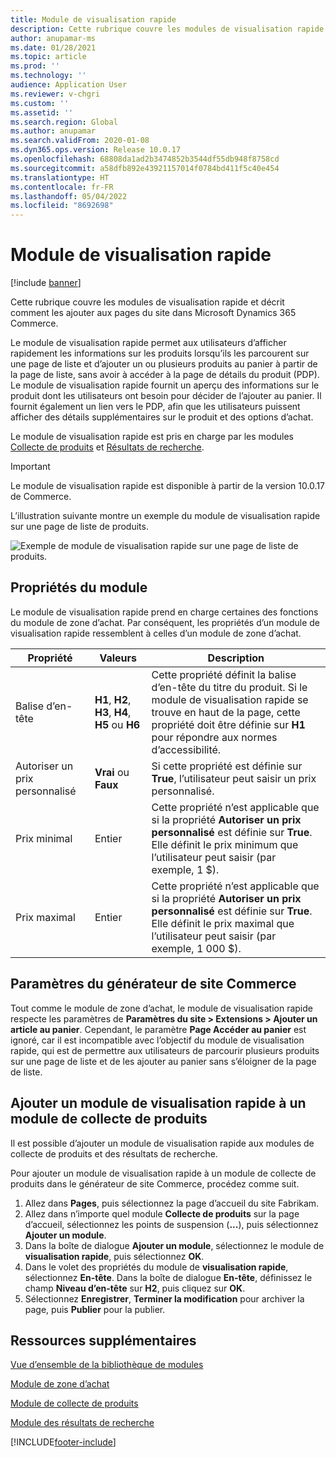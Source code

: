 ```yaml
---
title: Module de visualisation rapide
description: Cette rubrique couvre les modules de visualisation rapide et décrit comment les ajouter aux pages du site dans Microsoft Dynamics 365 Commerce.
author: anupamar-ms
ms.date: 01/28/2021
ms.topic: article
ms.prod: ''
ms.technology: ''
audience: Application User
ms.reviewer: v-chgri
ms.custom: ''
ms.assetid: ''
ms.search.region: Global
ms.author: anupamar
ms.search.validFrom: 2020-01-08
ms.dyn365.ops.version: Release 10.0.17
ms.openlocfilehash: 68808da1ad2b3474852b3544df55db948f8758cd
ms.sourcegitcommit: a58dfb892e43921157014f0784bd411f5c40e454
ms.translationtype: HT
ms.contentlocale: fr-FR
ms.lasthandoff: 05/04/2022
ms.locfileid: "8692698"
---
```

# <a name="quick-view-module"></a>Module de visualisation rapide

[!include [banner](includes/banner.md)]

Cette rubrique couvre les modules de visualisation rapide et décrit comment les ajouter aux pages du site dans Microsoft Dynamics 365 Commerce.

Le module de visualisation rapide permet aux utilisateurs d’afficher rapidement les informations sur les produits lorsqu’ils les parcourent sur une page de liste et d’ajouter un ou plusieurs produits au panier à partir de la page de liste, sans avoir à accéder à la page de détails du produit (PDP). Le module de visualisation rapide fournit un aperçu des informations sur le produit dont les utilisateurs ont besoin pour décider de l’ajouter au panier. Il fournit également un lien vers le PDP, afin que les utilisateurs puissent afficher des détails supplémentaires sur le produit et des options d’achat.

Le module de visualisation rapide est pris en charge par les modules [Collecte de produits](product-collection-module-overview.md) et [Résultats de recherche](search-result-module.md).

> [!IMPORTANT]
> Le module de visualisation rapide est disponible à partir de la version 10.0.17 de Commerce.

L’illustration suivante montre un exemple du module de visualisation rapide sur une page de liste de produits.

![Exemple de module de visualisation rapide sur une page de liste de produits.](./media/ecommerce-quickview.PNG)

## <a name="module-properties"></a>Propriétés du module

Le module de visualisation rapide prend en charge certaines des fonctions du module de zone d’achat. Par conséquent, les propriétés d’un module de visualisation rapide ressemblent à celles d’un module de zone d’achat.

| Propriété | Valeurs | Description |
|----------------|--------|-------------|
| Balise d’en-tête | **H1**, **H2**, **H3**, **H4**, **H5** ou **H6** | Cette propriété définit la balise d’en-tête du titre du produit. Si le module de visualisation rapide se trouve en haut de la page, cette propriété doit être définie sur **H1** pour répondre aux normes d’accessibilité. |
| Autoriser un prix personnalisé | **Vrai** ou **Faux** | Si cette propriété est définie sur **True**, l’utilisateur peut saisir un prix personnalisé. |
| Prix minimal | Entier | Cette propriété n’est applicable que si la propriété **Autoriser un prix personnalisé** est définie sur **True**. Elle définit le prix minimum que l’utilisateur peut saisir (par exemple, 1 $). |
| Prix maximal | Entier | Cette propriété n’est applicable que si la propriété **Autoriser un prix personnalisé** est définie sur **True**. Elle définit le prix maximal que l’utilisateur peut saisir (par exemple, 1 000 $). |

## <a name="commerce-site-builder-settings"></a>Paramètres du générateur de site Commerce

Tout comme le module de zone d’achat, le module de visualisation rapide respecte les paramètres de **Paramètres du site \> Extensions \> Ajouter un article au panier**. Cependant, le paramètre **Page Accéder au panier** est ignoré, car il est incompatible avec l’objectif du module de visualisation rapide, qui est de permettre aux utilisateurs de parcourir plusieurs produits sur une page de liste et de les ajouter au panier sans s’éloigner de la page de liste.

## <a name="add-a-quick-view-module-to-a-product-collection-module"></a>Ajouter un module de visualisation rapide à un module de collecte de produits

Il est possible d’ajouter un module de visualisation rapide aux modules de collecte de produits et des résultats de recherche.

Pour ajouter un module de visualisation rapide à un module de collecte de produits dans le générateur de site Commerce, procédez comme suit.

1. Allez dans **Pages**, puis sélectionnez la page d’accueil du site Fabrikam.
1. Allez dans n’importe quel module **Collecte de produits** sur la page d’accueil, sélectionnez les points de suspension (**...**), puis sélectionnez **Ajouter un module**.
1. Dans la boîte de dialogue **Ajouter un module**, sélectionnez le module de **visualisation rapide**, puis sélectionnez **OK**.
1. Dans le volet des propriétés du module de **visualisation rapide**, sélectionnez **En-tête**. Dans la boîte de dialogue **En-tête**, définissez le champ **Niveau d’en-tête** sur **H2**, puis cliquez sur **OK**.
1. Sélectionnez **Enregistrer**, **Terminer la modification** pour archiver la page, puis **Publier** pour la publier.

## <a name="additional-resources"></a>Ressources supplémentaires

[Vue d’ensemble de la bibliothèque de modules](starter-kit-overview.md)

[Module de zone d’achat](add-buy-box.md)

[Module de collecte de produits](product-collection-module-overview.md)

[Module des résultats de recherche](search-result-module.md)


[!INCLUDE[footer-include](../includes/footer-banner.md)]
